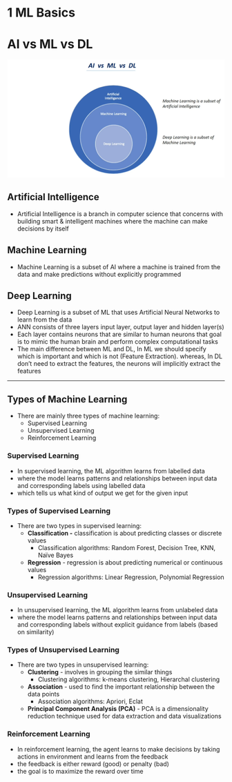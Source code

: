 # 1 ML Basics

# AI vs ML vs DL

![AI vs ML vs DL](1%20ML%20Basics/Untitled.png)

## Artificial Intelligence

- Artificial Intelligence is a branch in computer science that concerns with building smart & intelligent machines where the machine can make decisions by itself

## Machine Learning

- Machine Learning is a subset of AI where a machine is trained from the data and make predictions without explicitly programmed

## Deep Learning

- Deep Learning is a subset of ML that uses Artificial Neural Networks to learn from the data
- ANN  consists of three layers input layer, output layer and hidden layer(s)
- Each layer contains neurons that are similar to human neurons that goal is to mimic the human brain and perform complex computational tasks
- The main difference between ML and DL, In ML we should specify which is important and which is not (Feature Extraction). whereas, In DL don’t need to extract the features, the neurons will implicitly extract the features

---

## Types of Machine Learning

- There are mainly three types of machine learning:
    - Supervised Learning
    - Unsupervised Learning
    - Reinforcement Learning

### Supervised Learning

- In supervised learning, the ML algorithm learns from labelled data
- where the model learns  patterns and relationships between input data and corresponding labels using labelled data
- which tells us what kind of output we get for the given input

### Types of Supervised Learning

- There are two types in supervised learning:
    - **Classification -** classification is about predicting classes or discrete values
        - Classification algorithms: Random Forest, Decision Tree, KNN, Naïve Bayes
    - **Regression** - regression is about predicting numerical or continuous values
        - Regression algorithms: Linear Regression, Polynomial Regression

### Unsupervised Learning

- In unsupervised learning, the ML algorithm learns from unlabeled data
- where the model learns patterns and relationships between input data and corresponding labels without explicit guidance from labels (based on similarity)

### Types of Unsupervised Learning

- There are two types in unsupervised learning:
    - **Clustering** - involves in grouping the similar things
        - Clustering algorithms: k-means clustering, Hierarchal clustering
    - **Association** - used to find the important relationship between the data points
        - Association algorithms: Apriori, Eclat
    - **Principal Component Analysis (PCA)** - PCA is a dimensionality reduction technique used for data extraction and data visualizations

### Reinforcement Learning

- In reinforcement learning, the agent learns to make decisions by taking actions in environment and learns from the feedback
- the feedback is either reward (good) or penalty (bad)
- the goal is to maximize the reward over time